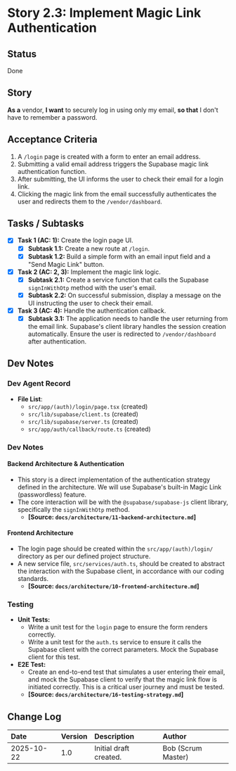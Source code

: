 # Story 2.3: Implement Magic Link Authentication

## Status

Done

## Story

**As a** vendor,
**I want** to securely log in using only my email,
**so that** I don't have to remember a password.

## Acceptance Criteria

1. A `/login` page is created with a form to enter an email address.
2. Submitting a valid email address triggers the Supabase magic link authentication function.
3. After submitting, the UI informs the user to check their email for a login link.
4. Clicking the magic link from the email successfully authenticates the user and redirects them to the `/vendor/dashboard`.

## Tasks / Subtasks

- [x] **Task 1 (AC: 1):** Create the login page UI.
  - [x] **Subtask 1.1:** Create a new route at `/login`.
  - [x] **Subtask 1.2:** Build a simple form with an email input field and a "Send Magic Link" button.
- [x] **Task 2 (AC: 2, 3):** Implement the magic link logic.
  - [x] **Subtask 2.1:** Create a service function that calls the Supabase `signInWithOtp` method with the user's email.
  - [x] **Subtask 2.2:** On successful submission, display a message on the UI instructing the user to check their email.
- [x] **Task 3 (AC: 4):** Handle the authentication callback.
  - [x] **Subtask 3.1:** The application needs to handle the user returning from the email link. Supabase's client library handles the session creation automatically. Ensure the user is redirected to `/vendor/dashboard` after authentication.

## Dev Notes

### Dev Agent Record

- **File List**:
  - `src/app/(auth)/login/page.tsx` (created)
  - `src/lib/supabase/client.ts` (created)
  - `src/lib/supabase/server.ts` (created)
  - `src/app/auth/callback/route.ts` (created)

### Dev Notes

#### Backend Architecture & Authentication

- This story is a direct implementation of the authentication strategy defined in the architecture. We will use Supabase's built-in Magic Link (passwordless) feature.
- The core interaction will be with the `@supabase/supabase-js` client library, specifically the `signInWithOtp` method.
  - **[Source: `docs/architecture/11-backend-architecture.md`]**

#### Frontend Architecture

- The login page should be created within the `src/app/(auth)/login/` directory as per our defined project structure.
- A new service file, `src/services/auth.ts`, should be created to abstract the interaction with the Supabase client, in accordance with our coding standards.
  - **[Source: `docs/architecture/10-frontend-architecture.md`]**

### Testing

- **Unit Tests:**
  - Write a unit test for the `login` page to ensure the form renders correctly.
  - Write a unit test for the `auth.ts` service to ensure it calls the Supabase client with the correct parameters. Mock the Supabase client for this test.
- **E2E Test:**
  - Create an end-to-end test that simulates a user entering their email, and mock the Supabase client to verify that the magic link flow is initiated correctly. This is a critical user journey and must be tested.
  - **[Source: `docs/architecture/16-testing-strategy.md`]**

## Change Log

| Date       | Version | Description            | Author             |
| :--------- | :------ | :--------------------- | :----------------- |
| 2025-10-22 | 1.0     | Initial draft created. | Bob (Scrum Master) |
